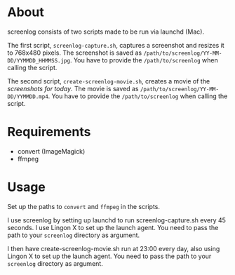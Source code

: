 # About
screenlog consists of two scripts made to be run via launchd (Mac).

The first script, `screenlog-capture.sh`, captures a screenshot and resizes it to 768x480 pixels. The screenshot is saved as `/path/to/screenlog/YY-MM-DD/YYMMDD_HHMMSS.jpg`. You have to provide the `/path/to/screenlog` when calling the script.

The second script, `create-screenlog-movie.sh`, creates a movie of the *screenshots for today*. The movie is saved as `/path/to/screenlog/YY-MM-DD/YYMMDD.mp4`. You have to provide the `/path/to/screenlog` when calling the script.

# Requirements
* convert (ImageMagick)
* ffmpeg

# Usage
Set up the paths to `convert` and `ffmpeg` in the scripts.

I use screenlog by setting up launchd to run screenlog-capture.sh every 45 seconds. I use Lingon X to set up the launch agent. You need to pass the path to your `screenlog` directory as argument.

I then have create-screenlog-movie.sh run at 23:00 every day, also using Lingon X to set up the launch agent. You need to pass the path to your `screenlog` directory as argument.
